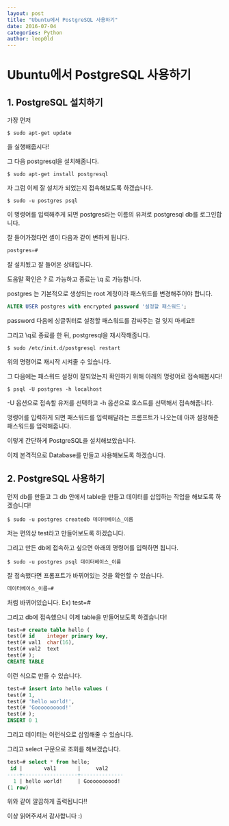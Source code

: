 ```yaml
---
layout: post
title: "Ubuntu에서 PostgreSQL 사용하기"
date: 2016-07-04
categories: Python
author: leop0ld
---
```


# Ubuntu에서 PostgreSQL 사용하기

## 1. PostgreSQL 설치하기

가장 먼저

```shell
$ sudo apt-get update
```

을 실행해줍시다!

그 다음 postgresql을 설치해줍니다.

```shell
$ sudo apt-get install postgresql
```

자 그럼 이제 잘 설치가 되었는지 접속해보도록 하겠습니다.

```shell
$ sudo -u postgres psql
```

이 명령어를 입력해주게 되면 postgres라는 이름의 유저로 postgresql db를 로그인합니다.

잘 들어가졌다면 셸이 다음과 같이 변하게 됩니다.

```sql
postgres=#
```

잘 설치됬고 잘 들어온 상태입니다.

도움말 확인은 \? 로 가능하고 종료는 \q 로 가능합니다.

postgres 는 기본적으로 생성되는 root 계정이라 패스워드를 변경해주어야 합니다.

```sql
ALTER USER postgres with encrypted password '설정할 패스워드';
```

password 다음에 싱글쿼터로 설정할 패스워드를 감싸주는 걸 잊지 마세요!!

그리고 \q로 종료를 한 뒤, postgresql을 재시작해줍니다.

```shell
$ sudo /etc/init.d/postgresql restart
```

위의 명령어로 재시작 시켜줄 수 있습니다.

그 다음에는 패스워드 설정이 잘되었는지 확인하기 위해 아래의 명령어로 접속해봅시다!

```shell
$ psql -U postgres -h localhost
```

-U 옵션으로 접속할 유저를 선택하고 -h 옵션으로 호스트를 선택해서 접속해줍니다.

명령어를 입력하게 되면 패스워드를 입력해달라는 프롬프트가 나오는데 아까 설정해준 패스워드를 입력해줍니다.

이렇게 간단하게 PostgreSQL을 설치해보았습니다.

이제 본격적으로 Database를 만들고 사용해보도록 하겠습니다.


## 2. PostgreSQL 사용하기

먼저 db를 만들고 그 db 안에서 table을 만들고 데이터를 삽입하는 작업을 해보도록 하겠습니다!

```shell
$ sudo -u postgres createdb 데이터베이스_이름
```

저는 편의상 test라고 만들어보도록 하겠습니다.

그리고 만든 db에 접속하고 싶으면 아래의 명령어를 입력하면 됩니다.

```shell
$ sudo -u postgres psql 데이터베이스_이름
```

잘 접속했다면 프롬프트가 바뀌어있는 것을 확인할 수 있습니다.

```sql
데이터베이스_이름=#
```

처럼 바뀌어있습니다. Ex) test=#



그리고 db에 접속했으니 이제 table을 만들어보도록 하겠습니다!

```sql
test=# create table hello (
test(# id    integer primary key,
test(# val1  char(16),
test(# val2  text
test(# );
CREATE TABLE
```

이런 식으로 만들 수 있습니다.

```sql
test=# insert into hello values (
test(# 1,
test(# 'hello world!',
test(# 'Goooooooood!'
test(# );
INSERT 0 1
```

그리고 데이터는 이런식으로 삽입해줄 수 있습니다.

그리고 select 구문으로 조회를 해보겠습니다.

```sql
test=# select * from hello;
 id |       val1       |     val2     
----+------------------+--------------
  1 | hello world!     | Goooooooood!
(1 row)
```

위와 같이 깔끔하게 출력됩니다!!

이상 읽어주셔서 감사합니다 :)
